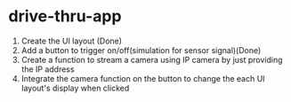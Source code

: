 # drive-thru-app

1. Create the UI layout (Done)
2. Add a button to trigger on/off(simulation for sensor signal)(Done)
3. Create a function to stream a camera using IP camera by just providing the IP address
4. Integrate the camera function on the button to change the each UI layout's display when clicked
